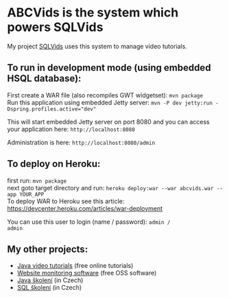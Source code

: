 <h1>ABCVids is the system which powers SQLVids</h1>

<p>My project <a href="http://www.sqlvids.com" target="_blank">SQLVids</a> uses this system to manage video tutorials.</p>

<h2>To run in development mode (using embedded HSQL database):</h2>

<p>
First create a WAR file (also recompiles GWT widgetset): <code>mvn package</code><br />
Run this application using embedded Jetty server: <code>mvn -P dev jetty:run -Dspring.profiles.active="dev"</code>
</p>

<p>This will start embedded Jetty server on port 8080 and you can access your application here: <code>http://localhost:8080</code></p>

<p>Administration is here: <code>http://localhost:8080/admin</code></p>

<h2>To deploy on Heroku:</h2>
<p>
first run: <code>mvn package</code><br />
next goto target directory and run: <code>heroku deploy:war --war abcvids.war --app YOUR_APP</code><br />
To deploy WAR to Heroku see this article: <a href="https://devcenter.heroku.com/articles/war-deployment" target="_blank">https://devcenter.heroku.com/articles/war-deployment</a><br />

You can use this user to login (name / password): <code>admin / admin</code>
</p>

<h2>My other projects:</h2>
<ul>
	<li>
		<a href="http://www.javavids.com" target="_blank" title="Java video tutorials">Java video tutorials</a> (free online tutorials)
	</li>
    <li>
		<a href="http://sitemonitoring.sourceforge.net/" target="_blank" title="Website monitoring software">Website monitoring software</a> (free OSS software)
	</li>
    <li>
		<a href="http://www.java-skoleni.cz" target="_blank" title="Java školené">Java školení</a> (in Czech)
	</li>
    <li>
		<a href="http://www.sql-skoleni.cz" target="_blank" title="Java školení">SQL školení</a> (in Czech)
	</li>
</ul>	